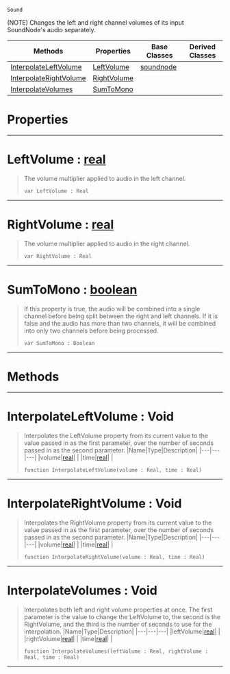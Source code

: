  `Sound`

(NOTE) Changes the left and right channel volumes of its input SoundNode's audio separately.

|Methods|Properties|Base Classes|Derived Classes|
|---|---|---|---|
|[ InterpolateLeftVolume](https://github.com/ArendDanielek/ZeroDocsTest/blob/master/code_reference/class_reference/panningnode.markdown#interpolateleftvolume-vo)|[ LeftVolume](https://github.com/ArendDanielek/ZeroDocsTest/blob/master/code_reference/class_reference/panningnode.markdown#leftvolume-zero-engine-d)|[soundnode](https://github.com/ArendDanielek/ZeroDocsTest/blob/master/code_reference/class_reference/soundnode.markdown)| |
|[ InterpolateRightVolume](https://github.com/ArendDanielek/ZeroDocsTest/blob/master/code_reference/class_reference/panningnode.markdown#interpolaterightvolume-v)|[ RightVolume](https://github.com/ArendDanielek/ZeroDocsTest/blob/master/code_reference/class_reference/panningnode.markdown#rightvolume-zero-engine)| | |
|[ InterpolateVolumes](https://github.com/ArendDanielek/ZeroDocsTest/blob/master/code_reference/class_reference/panningnode.markdown#interpolatevolumes-void)|[ SumToMono](https://github.com/ArendDanielek/ZeroDocsTest/blob/master/code_reference/class_reference/panningnode.markdown#sumtomono-zero-engine-do)| | |


 #  Properties


---  
 #  LeftVolume : [real](https://github.com/ArendDanielek/ZeroDocsTest/blob/master/code_reference/zilch_base_types/real.markdown)

> The volume multiplier applied to audio in the left channel.
> ``` lang=cpp, name=Zilch
> var LeftVolume : Real


---  
 #  RightVolume : [real](https://github.com/ArendDanielek/ZeroDocsTest/blob/master/code_reference/zilch_base_types/real.markdown)

> The volume multiplier applied to audio in the right channel.
> ``` lang=cpp, name=Zilch
> var RightVolume : Real


---  
 #  SumToMono : [boolean](https://github.com/ArendDanielek/ZeroDocsTest/blob/master/code_reference/zilch_base_types/boolean.markdown)

> If this property is true, the audio will be combined into a single channel before being split between the right and left channels. If it is false and the audio has more than two channels, it will be combined into only two channels before being processed.
> ``` lang=cpp, name=Zilch
> var SumToMono : Boolean


---  
 #  Methods


---  
 #  InterpolateLeftVolume : Void

> Interpolates the LeftVolume property from its current value to the value passed in as the first parameter, over the number of seconds passed in as the second parameter.
> |Name|Type|Description|
> |---|---|---|
> |volume|[real](https://github.com/ArendDanielek/ZeroDocsTest/blob/master/code_reference/zilch_base_types/real.markdown)| |
> |time|[real](https://github.com/ArendDanielek/ZeroDocsTest/blob/master/code_reference/zilch_base_types/real.markdown)| |
> ``` lang=cpp, name=Zilch
> function InterpolateLeftVolume(volume : Real, time : Real)
> ``` 


---  
 #  InterpolateRightVolume : Void

> Interpolates the RightVolume property from its current value to the value passed in as the first parameter, over the number of seconds passed in as the second parameter.
> |Name|Type|Description|
> |---|---|---|
> |volume|[real](https://github.com/ArendDanielek/ZeroDocsTest/blob/master/code_reference/zilch_base_types/real.markdown)| |
> |time|[real](https://github.com/ArendDanielek/ZeroDocsTest/blob/master/code_reference/zilch_base_types/real.markdown)| |
> ``` lang=cpp, name=Zilch
> function InterpolateRightVolume(volume : Real, time : Real)
> ``` 


---  
 #  InterpolateVolumes : Void

> Interpolates both left and right volume properties at once. The first parameter is the value to change the LeftVolume to, the second is the RightVolume, and the third is the number of seconds to use for the interpolation.
> |Name|Type|Description|
> |---|---|---|
> |leftVolume|[real](https://github.com/ArendDanielek/ZeroDocsTest/blob/master/code_reference/zilch_base_types/real.markdown)| |
> |rightVolume|[real](https://github.com/ArendDanielek/ZeroDocsTest/blob/master/code_reference/zilch_base_types/real.markdown)| |
> |time|[real](https://github.com/ArendDanielek/ZeroDocsTest/blob/master/code_reference/zilch_base_types/real.markdown)| |
> ``` lang=cpp, name=Zilch
> function InterpolateVolumes(leftVolume : Real, rightVolume : Real, time : Real)
> ``` 


---  
 
  
  
  
  
  
  
  

 